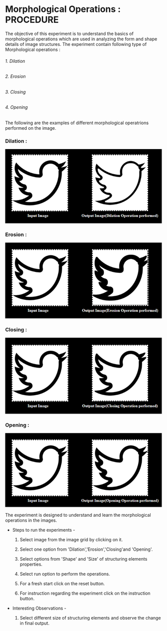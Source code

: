 # Morphological Operations : PROCEDURE

The objective of this experiment is to understand the basics of morphological operations which are used in analyzing the form and shape details of image structures.
The experiment contain following type of Morphological operations :
###### 1. Dilation
###### 2. Erosion
###### 3. Closing
###### 4. Opening
The following are the examples of different morphological operatrions performed on the image.

### Dilation :

![Image](https://github.com/abhisheksp120/image-processing-iiith/blob/master/SRIP/Codes/Images/Dilation.png?raw=true)

### Erosion :

![Image](https://github.com/abhisheksp120/image-processing-iiith/blob/master/SRIP/Codes/Images/Erosion.png?raw=true)

### Closing :

![Image](https://github.com/abhisheksp120/image-processing-iiith/blob/master/SRIP/Codes/Images/Closing.png?raw=true)
### Opening :

![Image](https://github.com/abhisheksp120/image-processing-iiith/blob/master/SRIP/Codes/Images/Opening.png?raw=true)

The experiment is designed to understand and learn the morphological operations in the images.

* Steps to run the experiments -

	1. Select image from the image grid by clicking on it.

	2. Select one option from 'Dilation','Erosion','Closing'and 'Opening'.

	3. Select options from 'Shape' and 'Size' of structuring elements properties.

	4. Select run option to perform the operations.
	
	5. For a fresh start click on the reset button.

	6. For instruction regarding the experiment click on the instruction button.
	
* Interesting Observations -
    1. Select different size of structuring elements and observe the change in final output.
